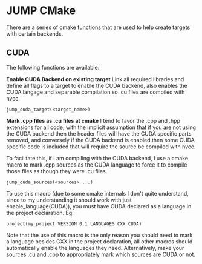 # JUMP CMake
There are a series of cmake functions that are used to help create targets with certain backends.

## CUDA
The following functions are available:

**Enable CUDA Backend on existing target**
Link all required libraries and define all flags to a target to enable the CUDA backend, also enables the CUDA langage and separable compilation so .cu files are compiled with nvcc.
```
jump_cuda_target(<target_name>)
```

**Mark .cpp files as .cu files at cmake**
I tend to favor the .cpp and .hpp extensions for all code, with the implicit assumption that if you are not using the CUDA backend then the header files will have the CUDA specific parts removed, and conversely if the CUDA backend is enabled then some CUDA specific code is included that will require the source be compiled with nvcc.

To facilitate this, if I am compiling with the CUDA backend, I use a cmake macro to mark .cpp sources as the CUDA language to force it to compile those files as though they were .cu files.
```
jump_cuda_sources(<sources> ...)
```

To use this macro (due to some cmake internals I don't quite understand, since to my understanding it should work with just enable_language(CUDA)), you must have CUDA declared as a language in the project declaration. Eg:
```
project(my_project VERSION 0.1 LANGUAGES CXX CUDA)
```
Note that the use of this macro is the only reason you should need to mark a language besides CXX in the project declaration, all other macros should automatically enable the languages they need. Alternatively, make your sources .cu and .cpp to appropriately mark which sources are CUDA or not.
